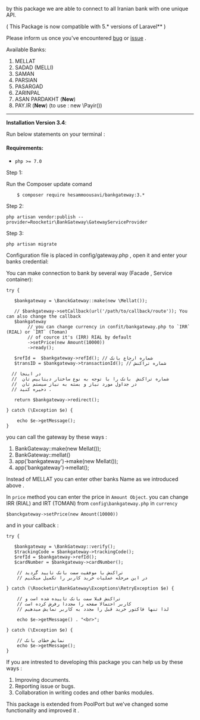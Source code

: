  by this  package we are able to connect to all Iranian bank with one unique API.

( This Package is now compatible with 5.\* versions of Laravel** )

Please inform us once you've encountered [bug](https://github.com/Hesammousavi/bankgateway/issues) or [issue](https://github.com/Hesammousavi/bankgateway/issues)  .

Available Banks:
 1. MELLAT
 2. SADAD (MELLI)
 3. SAMAN
 4. PARSIAN
 5. PASARGAD
 6. ZARINPAL
 8. ASAN PARDAKHT (**New**)
 9. PAY.IR (**New**) (to use : new \Payir())
----------


**Installation Version 3.4**:

Run below statements on your terminal :

#### Requirements:
- `php >= 7.0`
  
Step 1:

Run the Composer update comand

        $ composer require hesammoousavi/bankgateway:3.*

Step 2:  

    php artisan vendor:publish --provider=Roocketir\BankGateway\GatewayServiceProvider

Step 3: 

    php artisan migrate


Configuration file is placed in config/gateway.php , open it and enter your banks credential:

You can make connection to bank by several way (Facade , Service container):

    try {
       
       $bankgateway = \BanckGateway::make(new \Mellat());

       // $bankgateway->setCallback(url('/path/to/callback/route')); You can also change the callback
       $bankgateway
            // you can change currency in confit/bankgateway.php to `IRR` (RIAL) or `IRT` (Toman) 
            // of cource it's (IRR) RIAL by default
            ->setPrice(new Amount(10000))
            ->ready();

       $refId =  $bankgateway->refId(); // شماره ارجاع بانک
       $transID = $bankgateway->transactionId(); // شماره تراکنش

      // در اینجا
      //  شماره تراکنش  بانک را با توجه به نوع ساختار دیتابیس تان 
      //  در جداول مورد نیاز و بسته به نیاز سیستم تان
      // ذخیره کنید .
      
       return $bankgateway->redirect();
       
    } catch (\Exception $e) {
       
       	echo $e->getMessage();
    }

you can call the gateway by these ways :
 1. BankGateway::make(new Mellat());
 1. BankGateway::mellat()
 2. app('bankgateway')->make(new Mellat());
 3. app('bankgateway')->mellat();

Instead of MELLAT you can enter other banks Name as we introduced above .

In `price` method you can enter the price in `Amount Object`.
you can change IRR (RIAL) and IRT (TOMAN) from `config\bankgateway.php`  in `currency`

    $banckgateway->setPrice(new Amount(10000))

and in your callback :

    try { 
       
       $bankgateway = \BankGateway::verify();
       $trackingCode = $bankgateway->trackingCode();
       $refId = $bankgateway->refId();
       $cardNumber = $bankgateway->cardNumber();
       
        // تراکنش با موفقیت سمت بانک تایید گردید
        // در این مرحله عملیات خرید کاربر را تکمیل میکنیم
    
    } catch (\Roocketir\BankGateway\Exceptions\RetryException $e) {
    
        // تراکنش قبلا سمت بانک تاییده شده است و
        // کاربر احتمالا صفحه را مجددا رفرش کرده است
        // لذا تنها فاکتور خرید قبل را مجدد به کاربر نمایش میدهیم
        
        echo $e->getMessage() . "<br>";
        
    } catch (\Exception $e) {
       
        // نمایش خطای بانک
        echo $e->getMessage();
    }  

If you are intrested to developing this package you can help us by these ways :

 1. Improving documents.
 2. Reporting issue or bugs.
 3. Collaboration in writing codes and other banks modules.

This package is extended from PoolPort  but we've changed some functionality and improved it .
